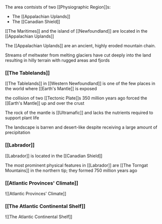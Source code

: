 The area contsists of two [[Physiographic Region]]s:
- The [[Appalachian Uplands]]
- The [[Canadian Shield]]

[[The Maritimes]] and the island of [[Newfoundland]] are located in the [[Appalachian Uplands]]

The [[Appalachian Uplands]] are an ancient, highly eroded mountain chain.

Streams of meltwater from melting glaciers have cut deeply into the land resulting in hilly terrain with rugged areas and fjords

### [[The Tablelands]]
[[The Tablelands]] in [[Western Newfoundland]] is one of the few places in the world where [[Earth's Mantle]] is exposed

the collision of two [[Tectonic Plate]]s 350 million years ago forced the [[Earth's Mantle]] up and over the crust

The rock of the mantle is [[Ultramafic]] and lacks the nutrients required to support plant life

The landscape is barren and desert-like despite receiving a large amount of precipitation

### [[Labrador]]
[[Labrador]] is located in the [[Canadian Shield]]

The most prominent physical features in [[Labrador]] are [[The Torngat Mountains]] in the northern tip; they formed 750 million years ago

### [[Atlantic Provinces' Climate]]
![[Atlantic Provinces' Climate]]

### [[The Atlantic Continental Shelf]]
![[The Atlantic Continental Shelf]]
